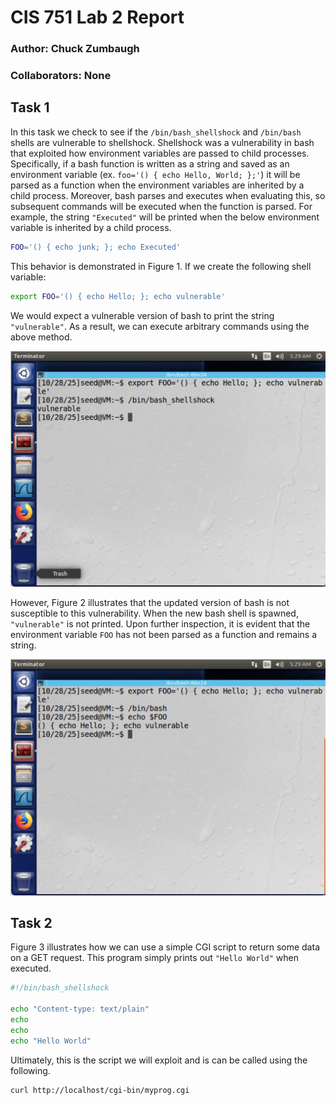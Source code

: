 # CIS 751 Lab 2 Report
### Author: Chuck Zumbaugh
### Collaborators: None

## Task 1
In this task we check to see if the `/bin/bash_shellshock` and `/bin/bash` shells are vulnerable to shellshock. Shellshock was a vulnerability in bash that exploited how environment variables are passed to child processes. Specifically, if a bash function is written as a string and saved as an environment variable (ex. `foo='() { echo Hello, World; };'`) it will be parsed as a function when the environment variables are inherited by a child process. Moreover, bash parses and executes when evaluating this, so subsequent commands will be executed when the function is parsed. For example, the string `"Executed"` will be printed when the below environment variable is inherited by a child process.
```sh
FOO='() { echo junk; }; echo Executed'
``` 

This behavior is demonstrated in Figure 1. If we create the following shell variable:
```sh
export FOO='() { echo Hello; }; echo vulnerable'
```
We would expect a vulnerable version of bash to print the string `"vulnerable"`. As a result, we can execute arbitrary commands using the above method.

![Task 1: /bin/bash_shellshock shell](./Screenshots/task1_a.png)

However, Figure 2 illustrates that the updated version of bash is not susceptible to this vulnerability. When the new bash shell is spawned, `"vulnerable"` is not printed. Upon further inspection, it is evident that the environment variable `FOO` has not been parsed as a function and remains a string.

![Task 1: /bin/bash shell](./Screenshots/task1_b.png)

## Task 2
Figure 3 illustrates how we can use a simple CGI script to return some data on a GET request. This program simply prints out `"Hello World"` when executed. 
```sh
#!/bin/bash_shellshock

echo "Content-type: text/plain"
echo
echo
echo "Hello World"
```

Ultimately, this is the script we will exploit and is can be called using the following.
```sh
curl http://localhost/cgi-bin/myprog.cgi
```